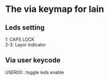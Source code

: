 # The via keymap for lain

## Leds setting
1: CAPS LOCK   
2-3: Layor indicator

## Via user keycode
USER00 : toggle leds enable

